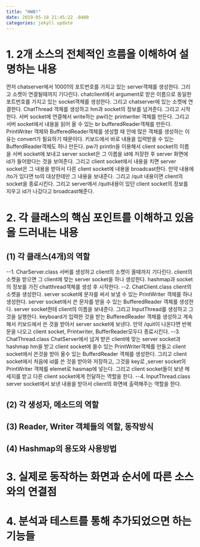 ```yaml
---
title: "HW8!"
date: 2019-05-18 21:45:22 -0400
categories: jekyll update
---
```

# 1. 2개 소스의 전체적인 흐름을 이해하여 설명하는 내용
  먼저 chatserver에서 10001의 포트번호를 가지고 있는 server객채를 생성한다. 
  그리고 소켓이 연결될때까지 기다린다.
  chatclient에서 argument로 받은 이름으로 동일한 포트번호를 가지고 있는 socket객체를 생성한다.
  그리고 chatserver에 있는 소켓에 연결한다.
  ChatThread 객체를 생성하고 hm과 socket의 정보를 넘겨준다.
  그리고 시작한다.
  서버 socket에 연결해서 write하는 pw라는 printwriter 객체를 만든다.
  그리고 서버 socket에서 내용을 읽어 올 수 있는 br bufferedReader객체를 만든다.
  PrintWriter 객체와 BufferedReader객체를 생성할 때 안에 많은 객체를 생성하는 이유는 convert가 필요하기 때문이다.
  키보드에서 바로 내용을 입력받을 수 있는 BufferdReader객체도 하나 만든다.
  pw가 println을 이용해서 client socket의 이름을 서버 socket에 보내고 server socket은 그 이름을 id에 저장한 후
  server 화면에 id가 들어왔다는 것을 보여준다.
  그리고 client socket에서 내용을 치면 server socket은 그 내용을 받아서 다른 client socket에 내용을 broadcast한다. 만약 내용에 /to가 있다면 to의 대상한테만 그 내용을 보내준다. 그리고 /quit 내용이면 client의 socket을 종료시킨다. 그리고 server에서 /quit내용이 있던 client socket의 정보를 지우고 id가 나갔다고 broadcast해준다.
# 2. 각 클래스의 핵심 포인트를 이해하고 있음을 드러내는 내용
## (1) 각 클래스(4개)의 역할
 --1. CharServer.class
 서버를 생성하고 client의 소켓이 올때까지 기다린다.
 client의 소켓을 받으면 그 client에 맞는 server socket을 하나 생성한다.
 hashmap과 socket의 정보를 가진 chatthread객체를 생성 후 시작한다.
 --2. ChatClient.class
 client의 소켓을 생성한다.
 server scoket에 문자를 써서 보낼 수 있는 PrintWriter 객체를 하나 생성한다.
 server socket에서 쓴 문자를 받을 수 있는 BufferedReader 객체를 생성한다.
 server socket한테 client의 이름을 보내준다. 그리고 InputThread를 생성하고 그것을 실행한다.
 keyboard가 입력한 것을 받는 BufferedReader 객체를 생성하고 계속해서 키보드에서 쓴 것을 받아서 server socket에 보낸다.
 만약 /quit이 나온다면 반복문을 나오고 client socket, Printwriter, BufferReader모두다 종료시킨다.
 --3. ChatThread.class
 ChatServer에서 넘겨 받은 client에 맞는 server socket과 hashmap hm을 받고
 client socket에 쓸수 있는 PrintWriter객체를 만들고 client socket에서 쓴것을 받아 올수 있는 BufferdReader 객체를 생성한다.
 그리고 client socket에서 처음에 id를 쓴 것을 받아와 저장하고, 그것을 key로 ,server socket의 PrintWriter 객체를 elemet로 hasmap에 넣는다.
 그리고 client socket들이 보낸 메세지를 받고 다른 client socket에게 전달하는 역할을 한다.
 --4. InputThread.class
 server socket에서 보낸 내용을 받아서 client의 화면에 출력해주는 역할을 한다.
## (2) 각 생성자, 메소드의 역할

## (3) Reader, Writer 객체들의 역할, 동작방식
## (4) Hashmap의 용도와 사용방법
# 3. 실제로 동작하는 화면과 순서에 따른 소스와의 연결점
# 4. 분석과 테스트를 통해 추가되었으면 하는 기능들
